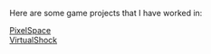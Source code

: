 Here are some game projects that I have worked in:

[PixelSpace](https://apoinonen.github.io/games/PixelSpace/index.html)</br>
[VirtualShock](https://teamtbd.itch.io/vrshock)
